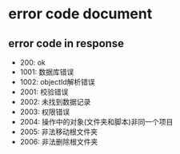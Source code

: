 # error code document

## error code in response
* 200: ok
* 1001: 数据库错误
* 1002: objectId解析错误
* 2001: 校验错误
* 2002: 未找到数据记录
* 2003: 权限错误
* 2004: 操作中的对象(文件夹和脚本)非同一个项目
* 2005: 非法移动根文件夹
* 2006: 非法删除根文件夹